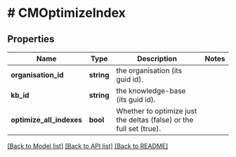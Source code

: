 # # CMOptimizeIndex

## Properties

Name | Type | Description | Notes
------------ | ------------- | ------------- | -------------
**organisation_id** | **string** | the organisation (its guid id). |
**kb_id** | **string** | the knowledge-base (its guid id). |
**optimize_all_indexes** | **bool** | Whether to optimize just the deltas (false) or the full set (true). |

[[Back to Model list]](../../README.md#models) [[Back to API list]](../../README.md#endpoints) [[Back to README]](../../README.md)
